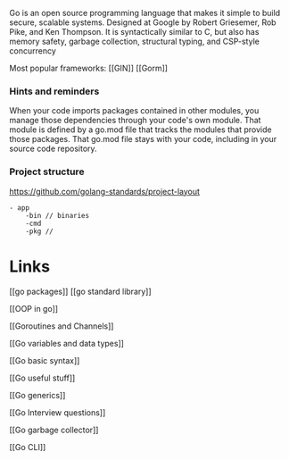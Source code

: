 Go is an open source programming language that makes it simple to build secure, scalable systems. Designed at Google by Robert Griesemer, Rob Pike, and Ken Thompson. It is syntactically similar to C, but also has memory safety, garbage collection, structural typing, and CSP-style concurrency

Most popular frameworks:
[[GIN]]
[[Gorm]]

### Hints and reminders
When your code imports packages contained in other modules, you manage those dependencies through your code's own module. That module is defined by a go.mod file that tracks the modules that provide those packages. That go.mod file stays with your code, including in your source code repository.


### Project structure
https://github.com/golang-standards/project-layout

```
- app
	-bin // binaries
	-cmd
	-pkg //
```

# Links

[[go packages]]
[[go standard library]]

[[OOP in go]]

[[Goroutines and Channels]]

[[Go variables and data types]]

[[Go basic syntax]]

[[Go useful stuff]]

[[Go generics]]

[[Go Interview questions]]

[[Go garbage collector]]

[[Go CLI]]